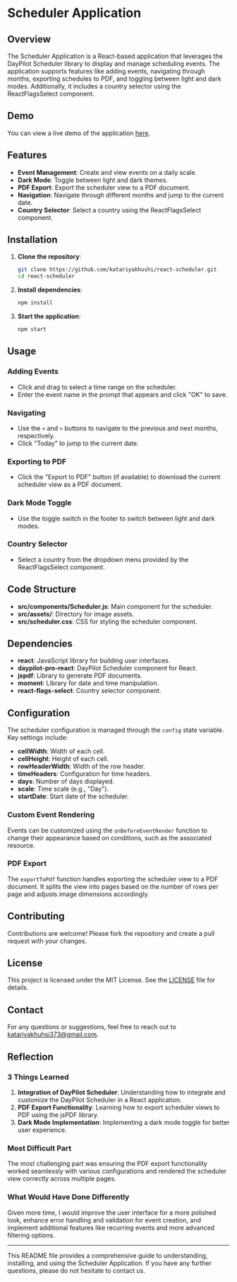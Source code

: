 # Scheduler Application

## Overview

The Scheduler Application is a React-based application that leverages the DayPilot Scheduler library to display and manage scheduling events. The application supports features like adding events, navigating through months, exporting schedules to PDF, and toggling between light and dark modes. Additionally, it includes a country selector using the ReactFlagsSelect component.

## Demo

You can view a live demo of the application [here](https://scheduler-react-khushi.netlify.app).

## Features

- **Event Management**: Create and view events on a daily scale.
- **Dark Mode**: Toggle between light and dark themes.
- **PDF Export**: Export the scheduler view to a PDF document.
- **Navigation**: Navigate through different months and jump to the current date.
- **Country Selector**: Select a country using the ReactFlagsSelect component.

## Installation

1. **Clone the repository**:
   ```sh
   git clone https://github.com/katariyakhushi/react-scheduler.git
   cd react-scheduler
   ```

2. **Install dependencies**:
   ```sh
   npm install
   ```

3. **Start the application**:
   ```sh
   npm start
   ```

## Usage

### Adding Events

- Click and drag to select a time range on the scheduler.
- Enter the event name in the prompt that appears and click "OK" to save.

### Navigating

- Use the `<` and `>` buttons to navigate to the previous and next months, respectively.
- Click "Today" to jump to the current date.

### Exporting to PDF

- Click the "Export to PDF" button (if available) to download the current scheduler view as a PDF document.

### Dark Mode Toggle

- Use the toggle switch in the footer to switch between light and dark modes.

### Country Selector

- Select a country from the dropdown menu provided by the ReactFlagsSelect component.

## Code Structure

- **src/components/Scheduler.js**: Main component for the scheduler.
- **src/assets/**: Directory for image assets.
- **src/scheduler.css**: CSS for styling the scheduler component.

## Dependencies

- **react**: JavaScript library for building user interfaces.
- **daypilot-pro-react**: DayPilot Scheduler component for React.
- **jspdf**: Library to generate PDF documents.
- **moment**: Library for date and time manipulation.
- **react-flags-select**: Country selector component.

## Configuration

The scheduler configuration is managed through the `config` state variable. Key settings include:

- **cellWidth**: Width of each cell.
- **cellHeight**: Height of each cell.
- **rowHeaderWidth**: Width of the row header.
- **timeHeaders**: Configuration for time headers.
- **days**: Number of days displayed.
- **scale**: Time scale (e.g., "Day").
- **startDate**: Start date of the scheduler.

### Custom Event Rendering

Events can be customized using the `onBeforeEventRender` function to change their appearance based on conditions, such as the associated resource.

### PDF Export

The `exportToPdf` function handles exporting the scheduler view to a PDF document. It splits the view into pages based on the number of rows per page and adjusts image dimensions accordingly.

## Contributing

Contributions are welcome! Please fork the repository and create a pull request with your changes.

## License

This project is licensed under the MIT License. See the [LICENSE](LICENSE) file for details.

## Contact

For any questions or suggestions, feel free to reach out to [katariyakhuhsi373@gmail.com](mailto:katariyakhuhsi373@gmail.com).

## Reflection

### 3 Things Learned

1. **Integration of DayPilot Scheduler**: Understanding how to integrate and customize the DayPilot Scheduler in a React application.
2. **PDF Export Functionality**: Learning how to export scheduler views to PDF using the jsPDF library.
3. **Dark Mode Implementation**: Implementing a dark mode toggle for better user experience.

### Most Difficult Part

The most challenging part was ensuring the PDF export functionality worked seamlessly with various configurations and rendered the scheduler view correctly across multiple pages.

### What Would Have Done Differently

Given more time, I would improve the user interface for a more polished look, enhance error handling and validation for event creation, and implement additional features like recurring events and more advanced filtering options.

---

This README file provides a comprehensive guide to understanding, installing, and using the Scheduler Application. If you have any further questions, please do not hesitate to contact us.